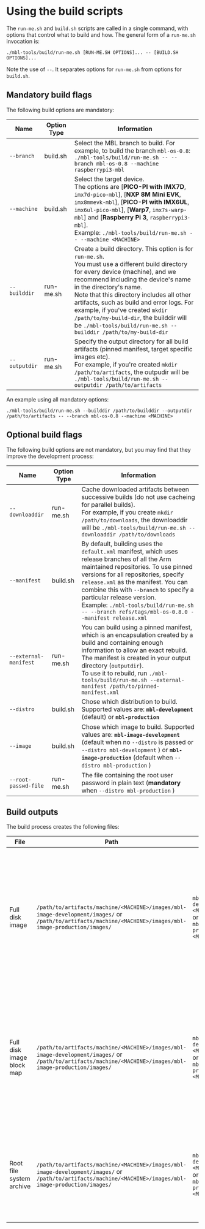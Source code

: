<!--- This page should go one level up -->

# Using the build scripts

The `run-me.sh` and `build.sh` scripts are called in a single command, with options that control what to build and how. The general form of a `run-me.sh` invocation is:

```
./mbl-tools/build/run-me.sh [RUN-ME.SH OPTIONS]... -- [BUILD.SH OPTIONS]...
```

<span class="tips">Note the use of `--`. It separates options for `run-me.sh` from options for `build.sh`.</span>


## Mandatory build flags

The following build options are mandatory:

| Name | Option Type | Information |
| --- | --- | --- |
| `--branch` | build.sh | Select the MBL branch to build. For example, to build the branch `mbl-os-0.8`: <br>`./mbl-tools/build/run-me.sh -- --branch mbl-os-0.8 --machine raspberrypi3-mbl` |
| `--machine` | build.sh | Select the target device. <br>The options are [**PICO-PI with IMX7D**, `imx7d-pico-mbl`], [**NXP 8M Mini EVK**, `imx8mmevk-mbl`], [**PICO-PI with IMX6UL**, `imx6ul-pico-mbl`], [**Warp7**, `imx7s-warp-mbl`] and [**Raspberry Pi 3**, `raspberrypi3-mbl`]. <br>Example: `./mbl-tools/build/run-me.sh -- --machine <MACHINE>` |
| `--builddir` | run-me.sh | Create a build directory. This option is for `run-me.sh`. <br>You must use a different build directory for every device (machine), and we recommend including the device's name in the directory's name. <br>Note that this directory includes all other artifacts, such as build and error logs. For example, if you've created `mkdir /path/to/my-build-dir`, the builddir will be `./mbl-tools/build/run-me.sh --builddir /path/to/my-build-dir` |
| `--outputdir` | run-me.sh | Specify the output directory for all build artifacts (pinned manifest, target specific images etc). <br>For example, if you're created `mkdir /path/to/artifacts`, the outpudir will be `./mbl-tools/build/run-me.sh --outputdir /path/to/artifacts` |

An example using all mandatory options:

```
./mbl-tools/build/run-me.sh --builddir /path/to/builddir --outputdir /path/to/artifacts -- --branch mbl-os-0.8 --machine <MACHINE>
```

## Optional build flags

The following build options are not mandatory, but you may find that they improve the development process:

| Name | Option Type | Information |
| --- | --- | --- |
| `--downloaddir` | run-me.sh | Cache downloaded artifacts between successive builds (do not use cacheing for parallel builds). <br>For example, if you create `mkdir /path/to/downloads`, the downloaddir will be `./mbl-tools/build/run-me.sh --downloaddir /path/to/downloads` |
| `--manifest` | build.sh | By default, building uses the `default.xml` manifest, which uses release branches of all the Arm maintained repositories. To use pinned versions for all repositories, specify `release.xml` as the manifest. You can combine this with `--branch` to specify a particular release version. <br>Example: `./mbl-tools/build/run-me.sh -- --branch refs/tags/mbl-os-0.8.0 --manifest release.xml`|
| `--external-manifest` | run-me.sh | You can build using a pinned manifest, which is an encapsulation created by a build and containing enough information to allow an exact rebuild. The manifest is created in your output directory (`outputdir`). <br>To use it to rebuild, run `./mbl-tools/build/run-me.sh --external-manifest /path/to/pinned-manifest.xml` |
| `--distro` | build.sh | Chose which distribution to build. Supported values are: **`mbl-development`** (default) or **`mbl-production`** |
| `--image` | build.sh | Chose which image to build. Supported values are: **`mbl-image-development`** (default when no `--distro` is passed or `--distro mbl-development` ) or **`mbl-image-production`** (default when `--distro mbl-production` ) |
| `--root-passwd-file` | run-me.sh | The file containing the root user password in plain text (**mandatory** when `--distro mbl-production` ) |

## Build outputs

The build process creates the following files:

| File | Path | File | Information |
| --- | --- | --- | --- |
| Full disk image  | `/path/to/artifacts/machine/<MACHINE>/images/mbl-image-development/images/` or <br> `/path/to/artifacts/machine/<MACHINE>/images/mbl-image-production/images/`| `mbl-image-development-<MACHINE>.wic.gz` or <br> `mbl-image-production-<MACHINE>.wic.gz`| This is a compressed image of the entire flash. Once decompressed, this image can be directly written to storage media, and initializes the device's storage with a full set of disk partitions and an initial version of firmware. |
| Full disk image block map | `/path/to/artifacts/machine/<MACHINE>/images/mbl-image-development/images/` or <br> `/path/to/artifacts/machine/<MACHINE>/images/mbl-image-production/images/` | `mbl-image-development-<MACHINE>.wic.bmap` or <br> `mbl-image-production-<MACHINE>.wic.bmap`| This is a file containing information about which blocks of the uncompressed full disk image actually need to be written to the device. Some blocks of the image represent unused storage space, which does not actually need to be written. |
| Root file system archive  | `/path/to/artifacts/machine/<MACHINE>/images/mbl-image-development/images/` or <br> `/path/to/artifacts/machine/<MACHINE>/images/mbl-image-production/images/` | `mbl-image-development-<MACHINE>.tar.xz` or <br> `mbl-image-production-<MACHINE>.tar.xz` | This is a compressed `.tar` archive, which you need when you update the device firmware (this topic is covered [in the Updating MBL tutorial](../update/index.html)). |
